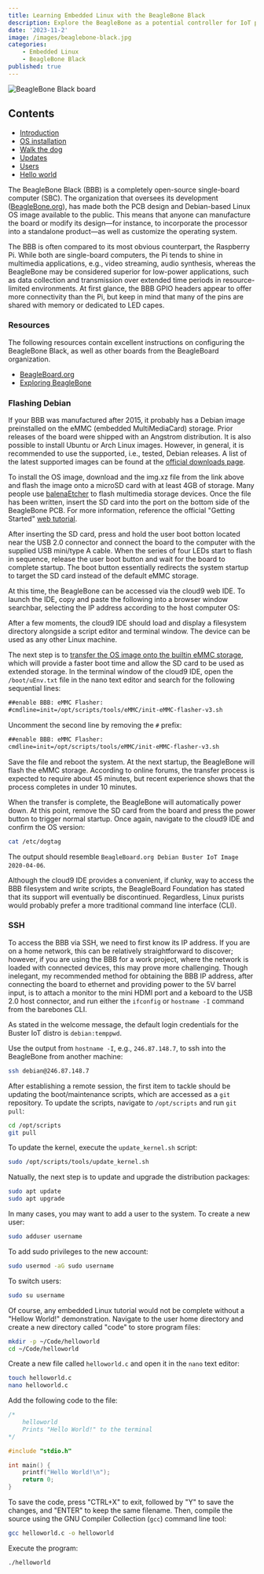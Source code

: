 ```yaml
---
title: Learning Embedded Linux with the BeagleBone Black
description: Explore the BeagleBone as a potential controller for IoT projects
date: '2023-11-2'
image: /images/beaglebone-black.jpg
categories:
    - Embedded Linux
    - BeagleBone Black
published: true
---
```


<script>
    import Heading from "../components/heading.svelte"
    import Tag from "../components/tag.svelte"
    import Iconlist from "../components/iconlist.svelte"
</script>

![BeagleBone Black board](/images/beaglebone-black.jpg)

## Contents

-   [Introduction](#introduction)
-   [OS installation](#os-installation)
-   [Walk the dog](#walk-the-dog)
-   [Updates](#updates)
-   [Users](#users)
-   [Hello world](#hello-world)

<Heading str="Introduction" />

The BeagleBone Black (BBB) is a completely open-source single-board computer (SBC). The organization that oversees its development ([BeagleBone.org](https://beagleboard.org/)), has made both the PCB design and Debian-based Linux OS image available to the public. This means that anyone can manufacture the board or modify its design—for instance, to incorporate the processor into a standalone product—as well as customize the operating system.

The BBB is often compared to its most obvious counterpart, the Raspberry Pi. While both are single-board computers, the Pi tends to shine in multimedia applications, e.g., video streaming, audio synthesis, whereas the BeagleBone may be considered superior for low-power applications, such as data collection and transmission over extended time periods in resource-limited environments. At first glance, the BBB GPIO headers appear to offer more connectivity than the Pi, but keep in mind that many of the pins are shared with memory or dedicated to LED capes.

### Resources

The following resources contain excellent instructions on configuring the BeagleBone Black, as well as other boards from the BeagleBoard organization.

-   [BeagleBoard.org](https://beagleboard.org/)
-   [Exploring BeagleBone](https://www.amazon.com/gp/product/1119533163/ref=ox_sc_act_image_1?smid=AHNEEZ9CVAP3Q&psc=1)

<Heading str="OS installation" />

### Flashing Debian

If your BBB was manufactured after 2015, it probably has a Debian image preinstalled on the eMMC (embedded MultiMediaCard) storage. Prior releases of the board were shipped with an Angstrom distribution. It is also possible to install Ubuntu or Arch Linux images. However, in general, it is recommended to use the supported, i.e., tested, Debian releases. A list of the latest supported images can be found at the [official downloads page](https://beagleboard.org/latest-images).

<Tag tagtype='info' msg='At the time of writing, only the Buster IoT <a href="https://debian.beagleboard.org/images/bone-debian-10.3-iot-armhf-2020-04-06-4gb.img.xz">AM3358 Debian 10.3 2020-04-06 4GB SD IoT</a> could be run on the board. The Debian LXQT release, which provides a full graphical user interface, seemed to not trigger the normal system boot process. In addition, all of the compatible Ubuntu releases found on BeagleBone forums had broken links. Given these findings, it is highly recommended to commit to the Debian Buster OS.' />

To install the OS image, download and the img.xz file from the link above and flash the image onto a microSD card with at least 4GB of storage. Many people use [balenaEtcher](https://www.balena.io/etcher/) to flash multimedia storage devices. Once the file has been written, insert the SD card into the port on the bottom side of the BeagleBone PCB. For more information, reference the official "Getting Started" [web tutorial](https://beagleboard.org/getting-started).

<Tag tagtype='warning' msg='It is critical that the board be powered off before inserting or removing the SD card from the slot reader! To safely power down the board, press and hold the "power" pushbutton located next to the ethernet port. After about 8 seconds, the blue power LED should turn off, indicating a hard shutdown.' />

After inserting the SD card, press and hold the user boot botton located near the USB 2.0 connector and connect the board to the computer with the supplied USB mini/type A cable. When the series of four LEDs start to flash in sequence, release the user boot button and wait for the board to complete startup. The boot button essentially redirects the system startup to target the SD card instead of the default eMMC storage.

At this time, the BeagleBone can be accessed via the cloud9 web IDE. To launch the IDE, copy and paste the following into a browser window searchbar, selecting the IP address according to the host computer OS:

<Iconlist html='<svg xmlns="http://www.w3.org/2000/svg" height="32" width="28" viewBox="0 0 448 512"><path fill="#B197FC" d="M0 93.7l183.6-25.3v177.4H0V93.7zm0 324.6l183.6 25.3V268.4H0v149.9zm203.8 28L448 480V268.4H203.8v177.9zm0-380.6v180.1H448V32L203.8 65.7z"/></svg>' desc='192.168.7.2' />

<Iconlist html='<svg xmlns="http://www.w3.org/2000/svg" height="32" width="24" viewBox="0 0 384 512"><!--!Font Awesome Free 6.5.1 by @fontawesome - https://fontawesome.com License - https://fontawesome.com/license/free Copyright 2024 Fonticons, Inc.--><path fill="#74C0FC" d="M318.7 268.7c-.2-36.7 16.4-64.4 50-84.8-18.8-26.9-47.2-41.7-84.7-44.6-35.5-2.8-74.3 20.7-88.5 20.7-15 0-49.4-19.7-76.4-19.7C63.3 141.2 4 184.8 4 273.5q0 39.3 14.4 81.2c12.8 36.7 59 126.7 107.2 125.2 25.2-.6 43-17.9 75.8-17.9 31.8 0 48.3 17.9 76.4 17.9 48.6-.7 90.4-82.5 102.6-119.3-65.2-30.7-61.7-90-61.7-91.9zm-56.6-164.2c27.3-32.4 24.8-61.9 24-72.5-24.1 1.4-52 16.4-67.9 34.9-17.5 19.8-27.8 44.3-25.6 71.9 26.1 2 49.9-11.4 69.5-34.3z"/></svg>' desc='
192.168.6.2' />

<Iconlist html='<svg xmlns="http://www.w3.org/2000/svg" height="32" width="28" viewBox="0 0 448 512"><!--!Font Awesome Free 6.5.1 by @fontawesome - https://fontawesome.com License - https://fontawesome.com/license/free Copyright 2024 Fonticons, Inc.--><path fill="#63E6BE" d="M220.8 123.3c1 .5 1.8 1.7 3 1.7 1.1 0 2.8-.4 2.9-1.5 .2-1.4-1.9-2.3-3.2-2.9-1.7-.7-3.9-1-5.5-.1-.4 .2-.8 .7-.6 1.1 .3 1.3 2.3 1.1 3.4 1.7zm-21.9 1.7c1.2 0 2-1.2 3-1.7 1.1-.6 3.1-.4 3.5-1.6 .2-.4-.2-.9-.6-1.1-1.6-.9-3.8-.6-5.5 .1-1.3 .6-3.4 1.5-3.2 2.9 .1 1 1.8 1.5 2.8 1.4zM420 403.8c-3.6-4-5.3-11.6-7.2-19.7-1.8-8.1-3.9-16.8-10.5-22.4-1.3-1.1-2.6-2.1-4-2.9-1.3-.8-2.7-1.5-4.1-2 9.2-27.3 5.6-54.5-3.7-79.1-11.4-30.1-31.3-56.4-46.5-74.4-17.1-21.5-33.7-41.9-33.4-72C311.1 85.4 315.7 .1 234.8 0 132.4-.2 158 103.4 156.9 135.2c-1.7 23.4-6.4 41.8-22.5 64.7-18.9 22.5-45.5 58.8-58.1 96.7-6 17.9-8.8 36.1-6.2 53.3-6.5 5.8-11.4 14.7-16.6 20.2-4.2 4.3-10.3 5.9-17 8.3s-14 6-18.5 14.5c-2.1 3.9-2.8 8.1-2.8 12.4 0 3.9 .6 7.9 1.2 11.8 1.2 8.1 2.5 15.7 .8 20.8-5.2 14.4-5.9 24.4-2.2 31.7 3.8 7.3 11.4 10.5 20.1 12.3 17.3 3.6 40.8 2.7 59.3 12.5 19.8 10.4 39.9 14.1 55.9 10.4 11.6-2.6 21.1-9.6 25.9-20.2 12.5-.1 26.3-5.4 48.3-6.6 14.9-1.2 33.6 5.3 55.1 4.1 .6 2.3 1.4 4.6 2.5 6.7v.1c8.3 16.7 23.8 24.3 40.3 23 16.6-1.3 34.1-11 48.3-27.9 13.6-16.4 36-23.2 50.9-32.2 7.4-4.5 13.4-10.1 13.9-18.3 .4-8.2-4.4-17.3-15.5-29.7zM223.7 87.3c9.8-22.2 34.2-21.8 44-.4 6.5 14.2 3.6 30.9-4.3 40.4-1.6-.8-5.9-2.6-12.6-4.9 1.1-1.2 3.1-2.7 3.9-4.6 4.8-11.8-.2-27-9.1-27.3-7.3-.5-13.9 10.8-11.8 23-4.1-2-9.4-3.5-13-4.4-1-6.9-.3-14.6 2.9-21.8zM183 75.8c10.1 0 20.8 14.2 19.1 33.5-3.5 1-7.1 2.5-10.2 4.6 1.2-8.9-3.3-20.1-9.6-19.6-8.4 .7-9.8 21.2-1.8 28.1 1 .8 1.9-.2-5.9 5.5-15.6-14.6-10.5-52.1 8.4-52.1zm-13.6 60.7c6.2-4.6 13.6-10 14.1-10.5 4.7-4.4 13.5-14.2 27.9-14.2 7.1 0 15.6 2.3 25.9 8.9 6.3 4.1 11.3 4.4 22.6 9.3 8.4 3.5 13.7 9.7 10.5 18.2-2.6 7.1-11 14.4-22.7 18.1-11.1 3.6-19.8 16-38.2 14.9-3.9-.2-7-1-9.6-2.1-8-3.5-12.2-10.4-20-15-8.6-4.8-13.2-10.4-14.7-15.3-1.4-4.9 0-9 4.2-12.3zm3.3 334c-2.7 35.1-43.9 34.4-75.3 18-29.9-15.8-68.6-6.5-76.5-21.9-2.4-4.7-2.4-12.7 2.6-26.4v-.2c2.4-7.6 .6-16-.6-23.9-1.2-7.8-1.8-15 .9-20 3.5-6.7 8.5-9.1 14.8-11.3 10.3-3.7 11.8-3.4 19.6-9.9 5.5-5.7 9.5-12.9 14.3-18 5.1-5.5 10-8.1 17.7-6.9 8.1 1.2 15.1 6.8 21.9 16l19.6 35.6c9.5 19.9 43.1 48.4 41 68.9zm-1.4-25.9c-4.1-6.6-9.6-13.6-14.4-19.6 7.1 0 14.2-2.2 16.7-8.9 2.3-6.2 0-14.9-7.4-24.9-13.5-18.2-38.3-32.5-38.3-32.5-13.5-8.4-21.1-18.7-24.6-29.9s-3-23.3-.3-35.2c5.2-22.9 18.6-45.2 27.2-59.2 2.3-1.7 .8 3.2-8.7 20.8-8.5 16.1-24.4 53.3-2.6 82.4 .6-20.7 5.5-41.8 13.8-61.5 12-27.4 37.3-74.9 39.3-112.7 1.1 .8 4.6 3.2 6.2 4.1 4.6 2.7 8.1 6.7 12.6 10.3 12.4 10 28.5 9.2 42.4 1.2 6.2-3.5 11.2-7.5 15.9-9 9.9-3.1 17.8-8.6 22.3-15 7.7 30.4 25.7 74.3 37.2 95.7 6.1 11.4 18.3 35.5 23.6 64.6 3.3-.1 7 .4 10.9 1.4 13.8-35.7-11.7-74.2-23.3-84.9-4.7-4.6-4.9-6.6-2.6-6.5 12.6 11.2 29.2 33.7 35.2 59 2.8 11.6 3.3 23.7 .4 35.7 16.4 6.8 35.9 17.9 30.7 34.8-2.2-.1-3.2 0-4.2 0 3.2-10.1-3.9-17.6-22.8-26.1-19.6-8.6-36-8.6-38.3 12.5-12.1 4.2-18.3 14.7-21.4 27.3-2.8 11.2-3.6 24.7-4.4 39.9-.5 7.7-3.6 18-6.8 29-32.1 22.9-76.7 32.9-114.3 7.2zm257.4-11.5c-.9 16.8-41.2 19.9-63.2 46.5-13.2 15.7-29.4 24.4-43.6 25.5s-26.5-4.8-33.7-19.3c-4.7-11.1-2.4-23.1 1.1-36.3 3.7-14.2 9.2-28.8 9.9-40.6 .8-15.2 1.7-28.5 4.2-38.7 2.6-10.3 6.6-17.2 13.7-21.1 .3-.2 .7-.3 1-.5 .8 13.2 7.3 26.6 18.8 29.5 12.6 3.3 30.7-7.5 38.4-16.3 9-.3 15.7-.9 22.6 5.1 9.9 8.5 7.1 30.3 17.1 41.6 10.6 11.6 14 19.5 13.7 24.6zM173.3 148.7c2 1.9 4.7 4.5 8 7.1 6.6 5.2 15.8 10.6 27.3 10.6 11.6 0 22.5-5.9 31.8-10.8 4.9-2.6 10.9-7 14.8-10.4s5.9-6.3 3.1-6.6-2.6 2.6-6 5.1c-4.4 3.2-9.7 7.4-13.9 9.8-7.4 4.2-19.5 10.2-29.9 10.2s-18.7-4.8-24.9-9.7c-3.1-2.5-5.7-5-7.7-6.9-1.5-1.4-1.9-4.6-4.3-4.9-1.4-.1-1.8 3.7 1.7 6.5z"/></svg>' desc='192.168.6.2' />

After a few moments, the cloud9 IDE should load and display a filesystem directory alongside a script editor and terminal window. The device can be used as any other Linux machine.

The next step is to [transfer the OS image onto the builtin eMMC storage](https://elinux.org/Beagleboard:BeagleBoneBlack_Debian#Flashing_eMMC), which will provide a faster boot time and allow the SD card to be used as extended storage. In the terminal window of the cloud9 IDE, open the `/boot/uEnv.txt` file in the nano text editor and search for the following sequential lines:

```txt
##enable BBB: eMMC Flasher:
#cmdline=init=/opt/scripts/tools/eMMC/init-eMMC-flasher-v3.sh
```

Uncomment the second line by removing the `#` prefix:

```txt
##enable BBB: eMMC Flasher:
cmdline=init=/opt/scripts/tools/eMMC/init-eMMC-flasher-v3.sh
```

Save the file and reboot the system. At the next startup, the BeagleBone will flash the eMMC storage. According to online forums, the transfer process is expected to require about 45 minutes, but recent experience shows that the process completes in under 10 minutes.

When the transfer is complete, the BeagleBone will automatically power down. At this point, remove the SD card from the board and press the power button to trigger normal startup. Once again, navigate to the cloud9 IDE and confirm the OS version:

```zsh
cat /etc/dogtag
```

The output should resemble `BeagleBoard.org Debian Buster IoT Image 2020-04-06`.

<Heading str="Walk the dog" />

Although the cloud9 IDE provides a convenient, if clunky, way to access the BBB filesystem and write scripts, the BeagleBoard Foundation has stated that its support will eventually be discontinued. Regardless, Linux purists would probably prefer a more traditional command line interface (CLI).

### SSH

To access the BBB via SSH, we need to first know its IP address. If you are on a home network, this can be relatively straightforward to discover; however, if you are using the BBB for a work project, where the network is loaded with connected devices, this may prove more challenging. Though inelegant, my recommended method for obtaining the BBB IP address, after connecting the board to ethernet and providing power to the 5V barrel input, is to attach a monitor to the mini HDMI port and a keboard to the USB 2.0 host connector, and run either the `ifconfig` or `hostname -I` command from the barebones CLI.

As stated in the welcome message, the default login credentials for the Buster IoT distro is `debian:temppwd`.

Use the output from `hostname -I`, e.g., `246.87.148.7`, to ssh into the BeagleBone from another machine:

```zsh
ssh debian@246.87.148.7
```

<Heading str="Updates" />

After establishing a remote session, the first item to tackle should be updating the boot/maintenance scripts, which are accessed as a `git` repository. To update the scripts, navigate to `/opt/scripts` and run `git pull`:

```zsh
cd /opt/scripts
git pull
```

To update the kernel, execute the `update_kernel.sh` script:

```zsh
sudo /opt/scripts/tools/update_kernel.sh
```

Natually, the next step is to update and upgrade the distribution packages:

```zsh
sudo apt update
sudo apt upgrade
```

<Tag tagtype='info' msg='At the time of writing, performing an upgrade results in one dpkg error for the cloud9 package, suggesting that the BeagleBoard Foundation has already implemented the removal of cloud9 support. This error seems to be harmless, though it may be possibly be resolved by recursively deleting the associated cloud9 and bone101 directories.' />

<Heading str="Users" />

In many cases, you may want to add a user to the system. To create a new user:

```zsh
sudo adduser username
```

To add sudo privileges to the new account:

```zsh
sudo usermod -aG sudo username
```

To switch users:

```zsh
sudo su username
```

<Heading str="Hello world" />

Of course, any embedded Linux tutorial would not be complete without a "Hellow World!" demonstration. Navigate to the user home directory and create a new directory called "code" to store program files:

```zsh
mkdir -p ~/Code/helloworld
cd ~/Code/helloworld
```

Create a new file called `helloworld.c` and open it in the `nano` text editor:

```zsh
touch helloworld.c
nano helloworld.c
```

Add the following code to the file:

```c
/*
    helloworld
    Prints "Hello World!" to the terminal
*/

#include "stdio.h"

int main() {
    printf("Hello World!\n");
    return 0;
}
```

To save the code, press "CTRL+X" to exit, followed by "Y" to save the changes, and "ENTER" to keep the same filename. Then, compile the source using the GNU Compiler Collection (`gcc`) command line tool:

```zsh
gcc helloworld.c -o helloworld
```

Execute the program:

```zsh
./helloworld
```
